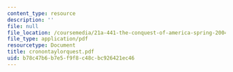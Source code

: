 ```yaml
---
content_type: resource
description: ''
file: null
file_location: /coursemedia/21a-441-the-conquest-of-america-spring-2004/b78c47b6b7e5f9f8c48cbc926421ec46_cronontaylorquest.pdf
file_type: application/pdf
resourcetype: Document
title: cronontaylorquest.pdf
uid: b78c47b6-b7e5-f9f8-c48c-bc926421ec46
---
```

